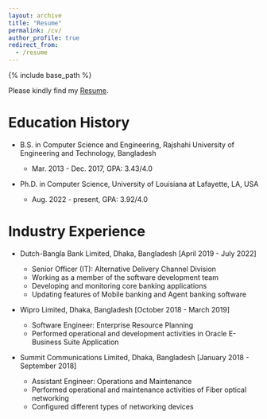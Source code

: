 ```yaml
---
layout: archive
title: "Resume"
permalink: /cv/
author_profile: true
redirect_from:
  - /resume
---
```


{% include base_path %}

Please kindly find my [Resume](/files/Wenhao_CV.pdf).

Education History
======
* B.S. in Computer Science and Engineering, Rajshahi University of Engineering and Technology, Bangladesh
  * Mar. 2013 - Dec. 2017, GPA: 3.43/4.0

* Ph.D. in Computer Science, University of Louisiana at Lafayette, LA, USA
  * Aug. 2022 - present, GPA: 3.92/4.0

Industry Experience
======

* Dutch-Bangla Bank Limited, Dhaka, Bangladesh [April 2019 - July 2022]
  * Senior Officer (IT): Alternative Delivery Channel Division
  * Working as a member of the software development team
  * Developing and monitoring core banking applications
  * Updating features of Mobile banking and Agent banking software 

* Wipro Limited, Dhaka, Bangladesh [October 2018 - March 2019]
  * Software Engineer: Enterprise Resource Planning 
  * Performed operational and development activities in Oracle E-Business Suite Application

* Summit Communications Limited, Dhaka, Bangladesh [January 2018 - September 2018]
  * Assistant Engineer: Operations and Maintenance 
  * Performed operational and maintenance activities of Fiber optical networking
  * Configured different types of networking devices
  

  
